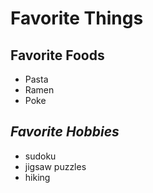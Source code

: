 # Favorite Things #

## **Favorite Foods** ##
- Pasta
- Ramen
- Poke
	
## _Favorite Hobbies_ ##
+ sudoku
+ jigsaw puzzles 
+ hiking